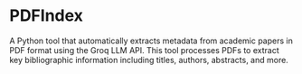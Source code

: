# PDFIndex
A Python tool that automatically extracts metadata from academic papers in PDF format using the Groq LLM API. This tool processes PDFs to extract key bibliographic information including titles, authors, abstracts, and more.
